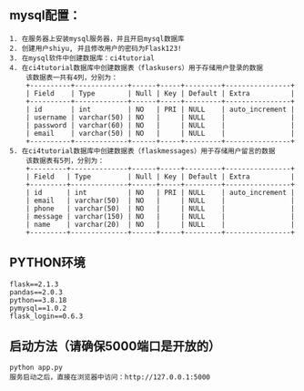 ## mysql配置：
    1. 在服务器上安装mysql服务器，并且开启mysql数据库
    2. 创建用户shiyu, 并且修改用户的密码为Flask123!
    3. 在mysql软件中创建数据库：ci4tutorial
    4. 在ci4tutorial数据库中创建数据表（flaskusers）用于存储用户登录的数据
        该数据表一共有4列，分别为：
        +----------+-------------+------+-----+---------+----------------+
        | Field    | Type        | Null | Key | Default | Extra          |
        +----------+-------------+------+-----+---------+----------------+
        | id       | int         | NO   | PRI | NULL    | auto_increment |
        | username | varchar(50) | NO   |     | NULL    |                |
        | password | varchar(60) | NO   |     | NULL    |                |
        | email    | varchar(50) | NO   |     | NULL    |                |
        +----------+-------------+------+-----+---------+----------------+
    5. 在ci4tutorial数据库中创建数据表（flaskmessages）用于存储用户留言的数据
        该数据表有5列，分别为：
        +---------+--------------+------+-----+---------+----------------+
        | Field   | Type         | Null | Key | Default | Extra          |
        +---------+--------------+------+-----+---------+----------------+
        | id      | int          | NO   | PRI | NULL    | auto_increment |
        | email   | varchar(50)  | NO   |     | NULL    |                |
        | phone   | varchar(50)  | NO   |     | NULL    |                |
        | message | varchar(150) | NO   |     | NULL    |                |
        | name    | varchar(20)  | NO   |     | NULL    |                |
        +---------+--------------+------+-----+---------+----------------+


## PYTHON环境
    flask==2.1.3
    pandas==2.0.3
    python==3.8.18
    pymysql==1.0.2
    flask_login==0.6.3

## 启动方法（请确保5000端口是开放的）
    python app.py
    服务启动之后，直接在浏览器中访问：http://127.0.0.1:5000

